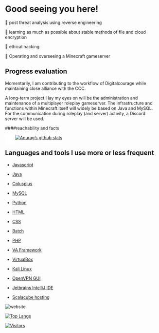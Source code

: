 # Good seeing you here!

👀 post threat analysis using reverse engineering

🧠 learning as much as possible about stable methods of file and cloud encryption

💭 ethical hacking

💙 Operating and overseeing a Minecraft gameserver


## Progress evaluation

Momentarily, I am contributing to the workflow of Digitalcourage while maintaining close alliance with the CCC.

A long-term project I lay my eyes on will be the administration and maintenance of a multiplayer roleplay gameserver.
The infrastructure and functions within Minecraft itself will widely be based on Java and MySQL.
For the communication during roleplay (and server) activity, a Discord server will be used.

####reachability and facts

<a href="https://instagram.com/devtill2yeah"><img align="left" src="https://raw.githubusercontent.com/devtill2yeah/visual-configs/main/images/instagram.svg" 
width="33px"/></a>

[![Anurag’s github stats](https://github-readme-stats.vercel.app/api?username=devtill2yeah)](https://github.com/devtill2yeah)

## Languages and tools I use more or less frequent

- [Javascript](https://www.javascript.com/)

- [Java](https://www.java.com/en/)

- [Cplusplus](https://www.w3schools.com/cpp/cpp_intro.asp)

- [MySQL](https://www.mysql.com/)

- [Python](https://www.python.org/)

- [HTML](https://html.com/)

- [CSS](https://www.w3schools.com/css/default.asp)

- [Batch](https://www.tutorialspoint.com/batch_script/index.htm)

- [PHP](https://www.php.net/)

- [VA Framework](http://vaframework.com/)

- [VirtualBox](https://www.virtualbox.org/)

- [Kali Linux](https://www.kali.org/docs/)

- [OpenVPN GUI](https://openvpn.net/access-server/)

- [Jetbrains IntelliJ IDE](https://www.jetbrains.com/idea/features/)

- [Scalacube hosting](https://scalacube.com/hosting/server/minecraft)

<img alt="website" src="https://img.shields.io/website?down_color=neonred&down_message=inactive&up_color=neongreen&up_message=active&url=https%3A%2F%2Flinktr.ee%2Fdevtill2yeah">

[![Top Langs](https://github-readme-stats.vercel.app/api/top-langs/?username=devtill2yeah&layout=compact)](https://github.com/devtill2yeah)
  
 [![Visitors](https://visitor-badge.glitch.me/badge?page_id=devtill2yeah.devtill2yeah)]([https://www.yushi.dev/](https://github.com/devtill2yeah/devtill2yeah))
 

